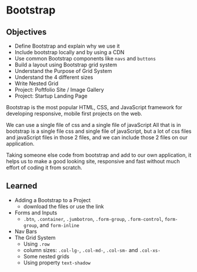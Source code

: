 # Bootstrap

## Objectives
- Define Bootstrap and explain why we use it
- Include bootstrap locally and by using a CDN
- Use common Bootstrap components like `navs` and `buttons`
- Build a layout using Bootstrap grid system
- Understand the Purpose of Grid System
- Understand the 4 different sizes
- Write Nested Grid
- Project: Poftfolio Site / Image Gallery
- Project: Startup Landing Page

Bootstrap is the most popular HTML, CSS, and JavaScript framework for developing responsive, mobile first projects on the web.

We can use a single file of css and a single file of javaScript
All that is in bootstrap is a single file css and single file of javaScript, but a lot of css files and javaScript files in those 2 files, and we can include those 2 files on our application.

Taking someone else code from bootstrap and add to our own application, it helps us to make a good looking site, responsive and fast without much effort of coding it from scratch.

## Learned
- Adding a Bootstrap to a Project
  - download the files or use the link
- Forms and Inputs
  - `.btn`, `.container`, `.jumbotron`, `.form-group`, `.form-control`, `form-group`, and `form-inline`
- Nav Bars
- The Grid System
  - Using `.row`
  - column sizes: `.col-lg-`, `.col-md-`, `.col-sm-` and `.col-xs-`
  - Some nested grids
  - Using property `text-shadow`